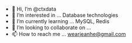 - 👋 Hi, I’m @ctxdata
- 👀 I’m interested in ...
Database technologies
- 🌱 I’m currently learning ...
MySQL, Redis
- 💞️ I’m looking to collaborate on ...
- 📫 How to reach me ...
wearjeanhe@gmail.com

<!---
ctxdata/ctxdata is a ✨ special ✨ repository because its `README.md` (this file) appears on your GitHub profile.
You can click the Preview link to take a look at your changes.
--->
